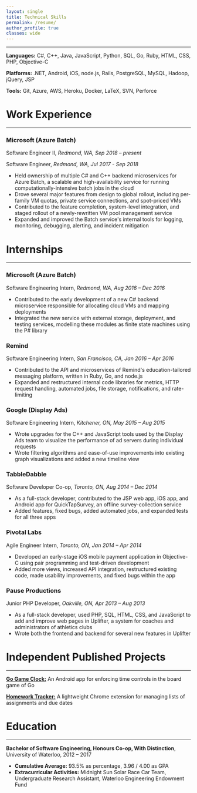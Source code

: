```yaml
---
layout: single
title: Technical Skills
permalink: /resume/
author_profile: true
classes: wide
---
```

___

**Languages:** C#, C++, Java, JavaScript, Python, SQL, Go, Ruby, HTML, CSS, PHP, Objective-C

**Platforms:** .NET, Android, iOS, node.js, Rails, PostgreSQL, MySQL, Hadoop, jQuery, JSP

**Tools:** Git, Azure, AWS, Heroku, Docker, LaTeX, SVN, Perforce

# Work Experience #
___

### Microsoft (Azure Batch) ###
Software Engineer II, *Redmond, WA, Sep 2018 – present*

Software Engineer, *Redmond, WA, Jul 2017 - Sep 2018*

- Held ownership of multiple C# and C++ backend microservices for Azure Batch, a scalable and high-availability service for running computationally-intensive batch jobs in the cloud
- Drove several major features from design to global rollout, including per-family VM quotas, private service connections, and spot-priced VMs
- Contributed to the feature completion, system-level integration, and staged rollout of a newly-rewritten VM pool management service
- Expanded and improved the Batch service's internal tools for logging, monitoring, debugging, alerting, and incident mitigation

# Internships #
___

### Microsoft (Azure Batch) ###
Software Engineering Intern, *Redmond, WA, Aug 2016 – Dec 2016*
- Contributed to the early development of a new C# backend microservice responsible for allocating cloud VMs and mapping deployments
- Integrated the new service with external storage, deployment, and testing services, modelling these modules as finite state machines using the P# library

### Remind ###
Software Engineering Intern, *San Francisco, CA, Jan 2016 – Apr 2016*
- Contributed to the API and microservices of Remind's education-tailored messaging platform, written in Ruby, Go, and node.js
- Expanded and restructured internal code libraries for metrics, HTTP request handling, automated jobs, file storage, notifications, and rate-limiting

### Google (Display Ads) ###
Software Engineering Intern, *Kitchener, ON, May 2015 – Aug 2015*
- Wrote upgrades for the C++ and JavaScript tools used by the Display Ads team to visualize the performance of ad servers during individual requests
- Wrote filtering algorithms and ease-of-use improvements into existing graph visualizations and added a new timeline view

### TabbleDabble ###
Software Developer Co-op, *Toronto, ON, Aug 2014 – Dec 2014*
- As a full-stack developer, contributed to the JSP web app, iOS app, and Android app for QuickTapSurvey, an offline survey-collection service
- Added features, fixed bugs, added automated jobs, and expanded tests for all three apps

### Pivotal Labs ###
Agile Engineer Intern, *Toronto, ON, Jan 2014 – Apr 2014*
- Developed an early-stage iOS mobile payment application in Objective-C using 	pair programming and test-driven development
- Added more views, increased API integration, restructured existing code, made usability improvements, and fixed bugs within the app

### Pause Productions ###
Junior PHP Developer, *Oakville, ON, Apr 2013 – Aug 2013*
- As a full-stack developer, used PHP, SQL, HTML, CSS, and JavaScript to add and improve web pages in Uplifter, a system for coaches and administrators of athletics clubs
- Wrote both the frontend and backend for several new features in Uplifter

# Independent Published Projects #
___

[**Go Game Clock:**](https://play.google.com/store/apps/details?id=com.psocha.goclock) An Android app for enforcing time controls in the board game of Go

[**Homework Tracker:**](https://chrome.google.com/webstore/detail/homework-tracker/nblmegnbohbagljeheaniomchelnhhka) A lightweight Chrome extension for managing lists of assignments and due dates

# Education #
___

**Bachelor of Software Engineering, Honours Co-op, With Distinction**, University of Waterloo, 2012 – 2017
- **Cumulative Average:** 93.5% as percentage, 3.96 / 4.00 as GPA
- **Extracurricular Activities:** Midnight Sun Solar Race Car Team, Undergraduate Research Assistant, Waterloo Engineering Endowment Fund
